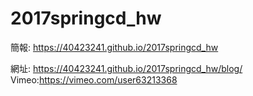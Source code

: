 # 2017springcd_hw

簡報: https://40423241.github.io/2017springcd_hw

網址: https://40423241.github.io/2017springcd_hw/blog/
Vimeo:https://vimeo.com/user63213368


